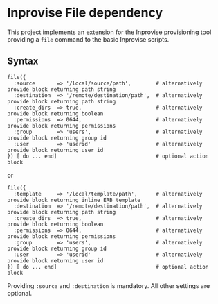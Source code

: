 
Inprovise File dependency
=========================

This project implements an extension for the Inprovise provisioning tool providing a `file` command to the basic
Inprovise scripts.

Syntax
------

    file({
      :source       => '/local/source/path',        # alternatively provide block returning path string
      :destination  => '/remote/destination/path',  # alternatively provide block returning path string
      :create_dirs  => true,                        # alternatively provide block returning boolean
      :permissions  => 0644,                        # alternatively provide block returning permissions
      :group        => 'users',                     # alternatively provide block returning group id
      :user         => 'userid'                     # alternatively provide block returning user id
    }) [ do ... end]                                # optional action block

or

    file({
      :template     => '/local/template/path',      # alternatively provide block returning inline ERB template
      :destination  => '/remote/destination/path',  # alternatively provide block returning path string
      :create_dirs  => true,                        # alternatively provide block returning boolean
      :permissions  => 0644,                        # alternatively provide block returning permissions
      :group        => 'users',                     # alternatively provide block returning group id
      :user         => 'userid'                     # alternatively provide block returning user id
    }) [ do ... end]                                # optional action block

Providing `:source` and `:destination` is mandatory.
All other settings are optional. 
